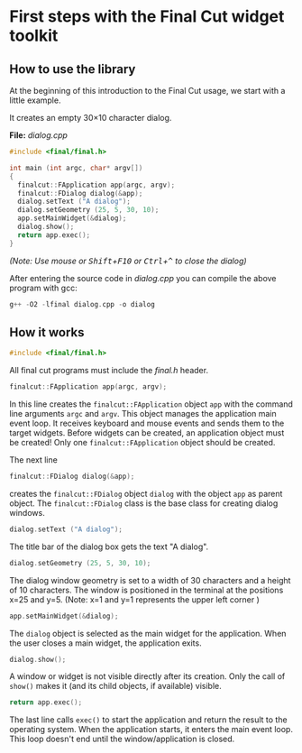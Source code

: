 
First steps with the Final Cut widget toolkit 
=============================================


How to use the library
----------------------

At the beginning of this introduction to the Final Cut usage, 
we start with a little example.

It creates an empty 30×10 character dialog.

**File:** *dialog.cpp*
```cpp
#include <final/final.h>

int main (int argc, char* argv[])
{
  finalcut::FApplication app(argc, argv);
  finalcut::FDialog dialog(&app);
  dialog.setText ("A dialog");
  dialog.setGeometry (25, 5, 30, 10);
  app.setMainWidget(&dialog);
  dialog.show();
  return app.exec();
}
```
*(Note: Use mouse or <kbd>Shift</kbd>+<kbd>F10</kbd> or 
<kbd>Ctrl</kbd>+<kbd>^</kbd> to close the dialog)*


After entering the source code in *dialog.cpp* you can compile 
the above program with gcc:
```cpp
g++ -O2 -lfinal dialog.cpp -o dialog
```


How it works
------------


```cpp
#include <final/final.h>
```
All final cut programs must include the *final.h* header. 

```cpp
finalcut::FApplication app(argc, argv);
```
In this line creates the `finalcut::FApplication` object `app` with 
the command line arguments `argc` and `argv`. This object manages 
the application main event loop. It receives keyboard and mouse events 
and sends them to the target widgets. Before widgets can be created, 
an application object must be created! Only one `finalcut::FApplication` 
object should be created.

The next line
```cpp
finalcut::FDialog dialog(&app);
```
creates the `finalcut::FDialog` object `dialog` with the object `app` 
as parent object. The `finalcut::FDialog` class is the base class for 
creating dialog windows.

```cpp
dialog.setText ("A dialog");
```
The title bar of the dialog box gets the text "A dialog".

```cpp
dialog.setGeometry (25, 5, 30, 10);
```
The dialog window geometry is set to a width of 30 characters and
a height of 10 characters. The window is positioned in the terminal 
at the positions x=25 and y=5. (Note: x=1 and y=1 represents the upper 
left corner )

```cpp
app.setMainWidget(&dialog);
```
The `dialog` object is selected as the main widget for the application. 
When the user closes a main widget, the application exits. 

```cpp
dialog.show();
```
A window or widget is not visible directly after its creation.
Only the call of `show()` makes it (and its child objects, 
if available) visible.

```cpp
return app.exec();
```
The last line calls `exec()` to start the application and return 
the result to the operating system. When the application starts, 
it enters the main event loop. This loop doesn't end until the 
window/application is closed.

